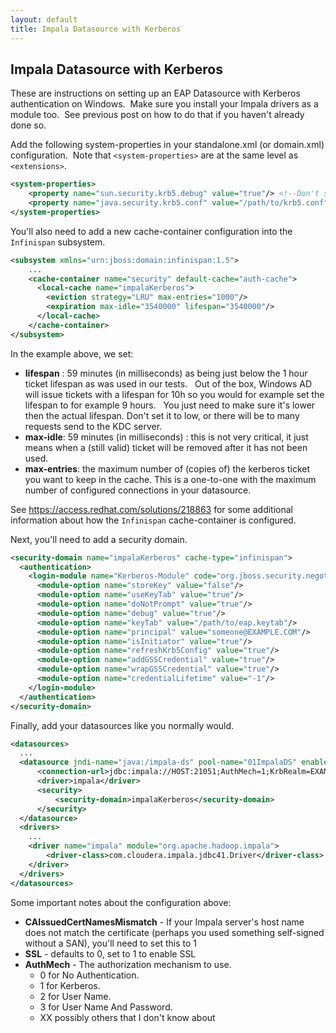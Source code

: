 ```yaml
---
layout: default
title: Impala Datasource with Kerberos
---
```


## Impala Datasource with Kerberos

These are instructions on setting up an EAP Datasource with Kerberos authentication on Windows.  Make sure you install your Impala drivers as a module too.  See previous post on how to do that if you haven't already done so.

Add the following system-properties in your standalone.xml (or domain.xml) configuration.  Note that `<system-properties>` are at the same level as `<extensions>`.


```xml
<system-properties>
    <property name="sun.security.krb5.debug" value="true"/> <!--Don't set this true in production -->
    <property name="java.security.krb5.conf" value="/path/to/krb5.conf"/> <!--Only if you want to override your system defaults -->
</system-properties>
```

You'll also need to add a new cache-container configuration into the `Infinispan` subsystem.

```xml
<subsystem xmlns="urn:jboss:domain:infinispan:1.5">
    ...
    <cache-container name="security" default-cache="auth-cache">
      <local-cache name="impalaKerberos">
        <eviction strategy="LRU" max-entries="1000"/>
        <expiration max-idle="3540000" lifespan="3540000"/>
      </local-cache>
    </cache-container>
</subsystem>
```

In the example above, we set:
- **lifespan** : 59 minutes (in milliseconds) as being just below the 1 hour ticket lifespan as was used in our tests.
  Out of the box, Windows AD will issue tickets with a lifespan for 10h so you would for example set the lifespan to for example 9 hours.
  You just need to make sure it's lower then the actual lifespan. Don't set it to low, or there will be to many requests send to the KDC server.
- **max-idle**: 59 minutes (in milliseconds) : this is not very critical, it just means when a (still valid) ticket will be removed after it has not been used.
- **max-entries**: the maximum number of (copies of) the kerberos ticket you want to keep in the cache. This is a one-to-one with the maximum number of configured connections in your datasource.

See https://access.redhat.com/solutions/218863 for some additional information about how the `Infinispan` cache-container is configured.

Next, you'll need to add a security domain.

```xml
<security-domain name="impalaKerberos" cache-type="infinispan">
  <authentication>
    <login-module name="Kerberos-Module" code="org.jboss.security.negotiation.KerberosLoginModule" module="org.jboss.security.negotiation" flag="required" >
      <module-option name="storeKey" value="false"/>
      <module-option name="useKeyTab" value="true"/>
      <module-option name="doNotPrompt" value="true"/>
      <module-option name="debug" value="true"/>
      <module-option name="keyTab" value="/path/to/eap.keytab"/>
      <module-option name="principal" value="someone@EXAMPLE.COM"/>
      <module-option name="isInitiator" value="true"/>
      <module-option name="refreshKrb5Config" value="true"/>
      <module-option name="addGSSCredential" value="true"/>
      <module-option name="wrapGSSCredential" value="true"/>
      <module-option name="credentialLifetime" value="-1"/>
    </login-module>
  </authentication>
</security-domain>
```


Finally, add your datasources like you normally would.

```xml
<datasources>
  ...
  <datasource jndi-name="java:/impala-ds" pool-name="01ImpalaDS" enabled="true" use-java-context="true">
      <connection-url>jdbc:impala://HOST:21051;AuthMech=1;KrbRealm=EXAMPLE.COM;KrbHostFQDN=server01.example.com;KrbServiceName=impala;SSL=1;CAIssuedCertNamesMismatch=1</connection-url>
      <driver>impala</driver>
      <security>
          <security-domain>impalaKerberos</security-domain>
      </security>
  </datasource>
  <drivers>
    ...
    <driver name="impala" module="org.apache.hadoop.impala">
        <driver-class>com.cloudera.impala.jdbc41.Driver</driver-class>
    </driver>
  </drivers>
</datasources>
```

Some important notes about the configuration above:
- **CAIssuedCertNamesMismatch** - If your Impala server's host name does not match the certificate (perhaps you used something self-signed without a SAN), you'll need to set this to 1
- **SSL** - defaults to 0, set to 1 to enable SSL
- **AuthMech** - The authorization mechanism to use.
  - 0 for No Authentication.
  - 1 for Kerberos.
  - 2 for User Name.
  - 3 for User Name And Password.
  - XX possibly others that I don't know about
